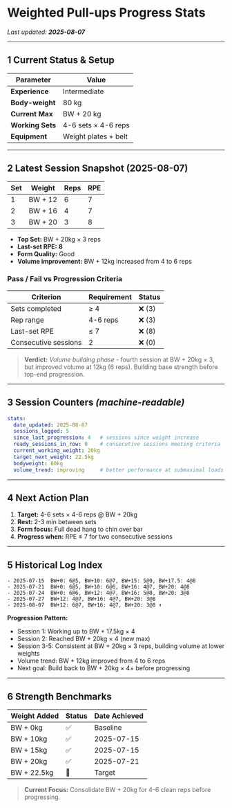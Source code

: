 # Weighted Pull-ups Progress Stats

*Last updated: **2025-08-07***

---

## 1 Current Status & Setup

| Parameter        | Value                                   |
| ---------------- | --------------------------------------- |
| **Experience**   | Intermediate                            |
| **Body-weight**  | 80 kg                                   |
| **Current Max**  | BW + 20 kg                             |
| **Working Sets** | 4-6 sets × 4-6 reps                    |
| **Equipment**    | Weight plates + belt                    |

---

## 2 Latest Session Snapshot (2025-08-07)

| Set | Weight | Reps | RPE |
| --- | ------ | ---- | --- |
| 1   | BW + 12| 6    | 7   |
| 2   | BW + 16| 4    | 7   |
| 3   | BW + 20| 3    | 8   |

* **Top Set:** BW + 20kg × 3 reps
* **Last-set RPE:** **8**
* **Form Quality:** Good
* **Volume improvement:** BW + 12kg increased from 4 to 6 reps

### Pass / Fail vs Progression Criteria

| Criterion            | Requirement | Status |
| -------------------- | ----------- | ------ |
| Sets completed       | ≥ 4         | ❌ (3)  |
| Rep range            | 4-6 reps    | ❌ (3)  |
| Last-set RPE         | ≤ 7         | ❌ (8)  |
| Consecutive sessions | 2           | ❌ (0)  |

> **Verdict:** *Volume building phase* - fourth session at BW + 20kg × 3, but improved volume at 12kg (6 reps). Building base strength before top-end progression.

---

## 3 Session Counters *(machine-readable)*

```yaml
stats:
  date_updated: 2025-08-07
  sessions_logged: 5
  since_last_progression: 4   # sessions since weight increase
  ready_sessions_in_row: 0    # consecutive sessions meeting criteria
  current_working_weight: 20kg
  target_next_weight: 22.5kg
  bodyweight: 80kg
  volume_trend: improving     # better performance at submaximal loads
```

---

## 4 Next Action Plan

1. **Target:** 4-6 sets × 4-6 reps @ BW + 20kg
2. **Rest:** 2-3 min between sets
3. **Form focus:** Full dead hang to chin over bar
4. **Progress when:** RPE ≤ 7 for two consecutive sessions

---

## 5 Historical Log Index

```
- 2025-07-15  BW+0: 6@5, BW+10: 6@7, BW+15: 5@9, BW+17.5: 4@8
- 2025-07-21  BW+0: 6@5, BW+10: 6@6, BW+16: 4@7, BW+20: 4@8
- 2025-07-24  BW+0: 6@6, BW+12: 4@7, BW+16: 5@8, BW+20: 3@8
- 2025-07-27  BW+12: 4@7, BW+16: 4@7, BW+20: 3@8
- 2025-08-07  BW+12: 6@7, BW+16: 4@7, BW+20: 3@8 ⬆️
```

**Progression Pattern:**
- Session 1: Working up to BW + 17.5kg × 4
- Session 2: Reached BW + 20kg × 4 (new max)
- Session 3-5: Consistent at BW + 20kg × 3 reps, building volume at lower weights
- Volume trend: BW + 12kg improved from 4 to 6 reps
- Next goal: Build back to BW + 20kg × 4+ before progressing

---

## 6 Strength Benchmarks

| Weight Added | Status | Date Achieved |
| ------------ | ------ | ------------- |
| BW + 0kg     | ✅      | Baseline      |
| BW + 10kg    | ✅      | 2025-07-15    |
| BW + 15kg    | ✅      | 2025-07-15    |
| BW + 20kg    | ✅      | 2025-07-21    |
| BW + 22.5kg  | 🎯      | Target        |

> **Current Focus:** Consolidate BW + 20kg for 4-6 clean reps before progressing.